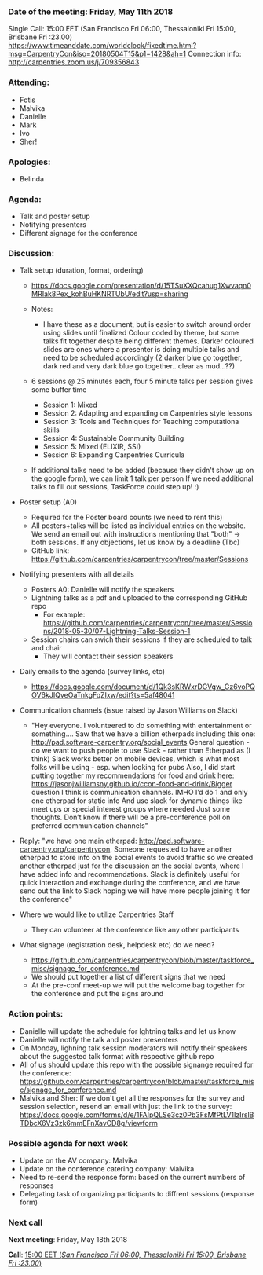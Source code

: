 ### Date of the meeting: Friday, May 11th 2018
Single Call:  15:00 EET (San Francisco Fri 06:00, Thessaloniki Fri 15:00, Brisbane Fri :23.00)
https://www.timeanddate.com/worldclock/fixedtime.html?msg=CarpentryCon&iso=20180504T15&p1=1428&ah=1
Connection info:  http://carpentries.zoom.us/j/709356843

### Attending:

- Fotis
- Malvika
- Danielle
- Mark
- Ivo
- Sher! 

### Apologies:

- Belinda

### Agenda:

  - Talk and poster setup
  - Notifying presenters
  - Different signage for the conference

### Discussion:

- Talk setup (duration, format, ordering)
    - https://docs.google.com/presentation/d/15TSuXXQcahug1Xwvaqn0MRIak8Pex_kohBuHKNRTUbU/edit?usp=sharing
    - Notes:
      - I have these as a document, but is easier to switch around order using slides until finalized Colour coded by theme, but some talks fit together despite being different themes. Darker coloured slides are ones where a presenter is doing multiple talks and need to be scheduled accordingly (2 darker blue go together, dark red and very dark blue go together.. clear as mud...??)
    - 6 sessions @ 25 minutes each, four 5 minute talks per session gives some buffer time
      - Session 1: Mixed
      - Session 2: Adapting and expanding on Carpentries style lessons
      - Session 3: Tools and Techniques for Teaching computationa skills
      - Session 4: Sustainable Community Building
      - Session 5: Mixed (ELIXIR, SSI)
      - Session 6: Expanding Carpentries Curricula

    - If additional talks need to be added (because they didn't show up on the google form), we can limit 1 talk per person
If we need additional talks to fill out sessions, TaskForce could step up! :)


- Poster setup (A0)
  - Required for the Poster board counts (we need to rent this)
  - All posters+talks will be listed as individual entries on the website. We send an email out with instructions mentioning that "both" -> both sessions. If any objections, let us know by a deadline (Tbc)
  - GitHub link: https://github.com/carpentries/carpentrycon/tree/master/Sessions

- Notifying presenters with all details
  - Posters A0: Danielle will notify the speakers
  - Lightning talks as a pdf and uploaded to the corresponding GitHub repo
    - For example: https://github.com/carpentries/carpentrycon/tree/master/Sessions/2018-05-30/07-Lightning-Talks-Session-1
  - Session chairs can swich their sessions if they are scheduled to talk and chair
    - They will contact their session speakers

- Daily emails to the agenda (survey links, etc) 
  - https://docs.google.com/document/d/1Qk3sKRWxrDGVgw_Gz6voPQOV6kJIQveOaTnkgFqZlxw/edit?ts=5af48041

- Communication channels (issue raised by Jason Williams on Slack)
  - "Hey everyone. I volunteered to do something with entertainment or something…. Saw that we have a billion etherpads including this one: http://pad.software-carpentry.org/social_events
General question - do we want to push people to use Slack - rather than Etherpad as (I think) Slack works better on mobile devices, which is what most folks will be using - esp. when looking for pubs
Also, I did start putting together my recommendations for food and drink here: https://jasonjwilliamsny.github.io/ccon-food-and-drink/Bigger question I think is communication channels. IMHO I’d do 1 and only one etherpad for static info
And use slack for dynamic things like meet ups or special interest groups where needed
Just some thoughts. Don’t know if there will be a pre-conference poll on preferred communication channels"

- Reply: "we have one main etherpad: http://pad.software-carpentry.org/carpentrycon. Someone requested to have another etherpad to store info on the social events to avoid traffic so we created another etherpad just for the discussion on the social events, where I have added info and recommendations. Slack is definitely useful for quick interaction and exchange during the conference, and we have send out the link to Slack hoping we will have more people joining it for the conference"

- Where we would like to utilize Carpentries Staff
    - They can volunteer at the conference like any other participants

- What signage (registration desk, helpdesk etc) do we need?
    - https://github.com/carpentries/carpentrycon/blob/master/taskforce_misc/signage_for_conference.md
    - We should put together a list of different signs that we need
    - At the pre-conf meet-up we will put the welcome bag together for the conference and put the signs around

### Action points:

  - Danielle will update the schedule for lghtning talks and let us know
  - Danielle will notify the talk and poster presenters
  - On Monday, lighning talk session moderators will notify their speakers about the suggested talk format with respective github repo
  - All of us should update this repo with the possible signange required for the conference: https://github.com/carpentries/carpentrycon/blob/master/taskforce_misc/signage_for_conference.md
  - Malvika and Sher: If we don't get all the responses for the survey and session selection, resend an email with just the link to the survey: https://docs.google.com/forms/d/e/1FAIpQLSe3cz0Pb3FsMfPtLV1IzIrslBTDbcX6Vz3zk6mmEFnXavCD8g/viewform
  
### Possible agenda for next week

- Update on the AV company: Malvika
- Update on the conference catering company: Malvika
- Need to re-send the response form: based on the current numbers of responses
- Delegating task of organizing participants to diffrent sessions (response form)

### Next call

**Next meeting**: Friday, May 18th 2018

**Call**: [15:00 EET (_San Francisco Fri 06:00, Thessaloniki Fri 15:00, Brisbane Fri :23.00_)](https://www.timeanddate.com/worldclock/fixedtime.html?msg=CarpentryCon&iso=20180511T15&p1=1428&ah=1)

